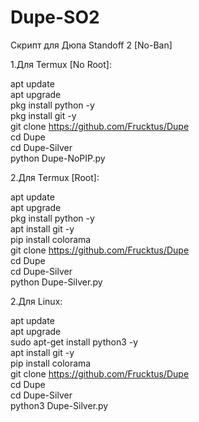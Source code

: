 # Dupe-SO2
Скрипт для Дюпа Standoff 2 [No-Ban]

1.Для Termux [No Root]:

   apt update                                                                                                                                                       
   apt upgrade                                                                                                                                                       
   pkg install python -y                                                                                                                                              
   pkg install git -y                                                                                                                                                  
   git clone https://github.com/Frucktus/Dupe                                                                                                                       
   cd Dupe                                                                                                                                                   
   cd Dupe-Silver                                                                                                                                                
   python Dupe-NoPIP.py                                                                                                                                             

2.Для Termux [Root]:

   apt update                                                                                                                                                       
   apt upgrade                                                                                                                                                       
   pkg install python -y                                                                                                                                              
   apt install git -y                                                                                                                                                  
   pip install colorama                                                                                                                                             
   git clone https://github.com/Frucktus/Dupe                                                                                                                       
   cd Dupe                                                                                                                                                   
   cd Dupe-Silver                                                                                                                                                 
   python Dupe-Silver.py


2.Для Linux:

   apt update                                                                                                                                                       
   apt upgrade                                                                                                                                                       
   sudo apt-get install python3 -y                                                                                                                                              
   apt install git -y                                                                                                                                                  
   pip install colorama                                                                                                                                             
   git clone https://github.com/Frucktus/Dupe                                                                                                                       
   cd Dupe                                                                                                                                                   
   cd Dupe-Silver                                                                                                                                                 
   python3 Dupe-Silver.py




